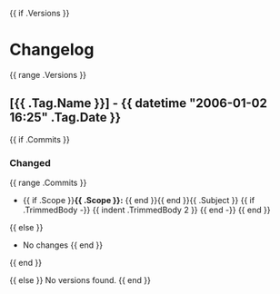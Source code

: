 {{ if .Versions }}
# Changelog

{{ range .Versions }}
## [{{ .Tag.Name }}] - {{ datetime "2006-01-02 16:25" .Tag.Date }}

{{ if .Commits }}
### Changed
{{ range .Commits }}
- {{ if .Scope }}**{{ .Scope }}:** {{ end }}{{ end }}{{ .Subject }}
  {{ if .TrimmedBody -}}
  {{ indent .TrimmedBody 2 }}
  {{ end -}}
  {{ end }}

{{ else }}
- No changes
  {{ end }}

{{ end }}

{{ else }}
No versions found.
{{ end }}
